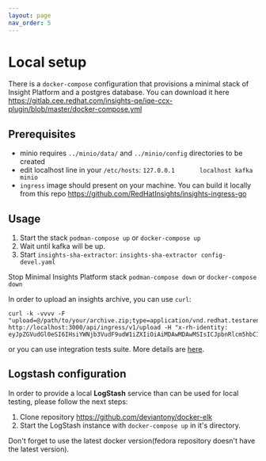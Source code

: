 ```yaml
---
layout: page
nav_order: 5
---
```

# Local setup

There is a `docker-compose` configuration that provisions a minimal stack of
Insight Platform and a postgres database. You can download it here
https://gitlab.cee.redhat.com/insights-qe/iqe-ccx-plugin/blob/master/docker-compose.yml

## Prerequisites

* minio requires `../minio/data/` and `../minio/config` directories to be created
* edit localhost line in your `/etc/hosts`:  `127.0.0.1       localhost kafka minio`
* `ingress` image should present on your machine. You can build it locally from
  this repo https://github.com/RedHatInsights/insights-ingress-go
  
## Usage

1. Start the stack `podman-compose up` or `docker-compose up`
2. Wait until kafka will be up.
3. Start `insights-sha-extractor`: `insights-sha-extractor config-devel.yaml`

Stop Minimal Insights Platform stack `podman-compose down` or `docker-compose down`

In order to upload an insights archive, you can use `curl`:

```
curl -k -vvvv -F "upload=@/path/to/your/archive.zip;type=application/vnd.redhat.testareno.archive+zip" http://localhost:3000/api/ingress/v1/upload -H "x-rh-identity: eyJpZGVudGl0eSI6IHsiYWNjb3VudF9udW1iZXIiOiAiMDAwMDAwMSIsICJpbnRlcm5hbCI6IHsib3JnX2lkIjogIjEifX19Cg=="
```

or you can use integration tests suite. More details are
[here](https://gitlab.cee.redhat.com/insights-qe/iqe-ccx-plugin).


## Logstash configuration

In order to provide a local **LogStash** service than can be used for local
testing, please follow the next steps:

1. Clone repository https://github.com/deviantony/docker-elk
2. Start the LogStash instance with `docker-compose up` in it's directory.

Don't forget to use the latest docker version(fedora repository doesn't have the latest version).
